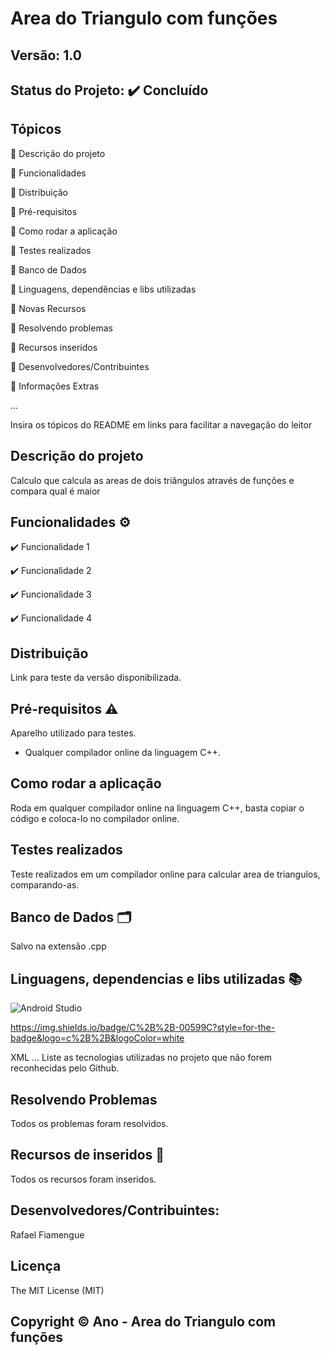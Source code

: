 # Area do Triangulo com funções
## Versão: 1.0 
## Status do Projeto: ✔️ Concluído

## Tópicos
🔹 Descrição do projeto 

🔹 Funcionalidades

🔹 Distribuição

🔹 Pré-requisitos

🔹 Como rodar a aplicação

🔹 Testes realizados

🔹 Banco de Dados

🔹 Linguagens, dependências e libs utilizadas

🔹 Novas Recursos

🔹 Resolvendo problemas

🔹 Recursos inseridos 

🔹 Desenvolvedores/Contribuintes

🔹 Informações Extras


...

Insira os tópicos do README em links para facilitar a navegação do leitor

## Descrição do projeto
Calculo que calcula as areas de dois triângulos através de funções e compara qual é maior

## Funcionalidades ⚙️
✔️ Funcionalidade 1

✔️ Funcionalidade 2

✔️ Funcionalidade 3

✔️ Funcionalidade 4

## Distribuição
Link para teste da versão disponibilizada.

## Pré-requisitos ⚠️    
Aparelho utilizado para testes.
- Qualquer compilador online da linguagem C++.

## Como rodar a aplicação 
Roda em qualquer compilador online na linguagem C++, basta copiar o código e coloca-lo no compilador online.

## Testes realizados
Teste realizados em um compilador online para calcular area de triangulos, comparando-as.

## Banco de Dados 🗂️
Salvo na extensão .cpp

## Linguagens, dependencias e libs utilizadas 📚
![Android Studio](https://img.shields.io/badge/Android-3DDC84?style=for-the-badge&logo=android&logoColor=white)

https://img.shields.io/badge/C%2B%2B-00599C?style=for-the-badge&logo=c%2B%2B&logoColor=white

XML
...
Liste as tecnologias utilizadas no projeto que não forem reconhecidas pelo Github.

## Resolvendo Problemas 
Todos os problemas foram resolvidos.

## Recursos de inseridos 🧰
Todos os recursos foram inseridos.

## Desenvolvedores/Contribuintes:
Rafael Fiamengue

## Licença
The MIT License (MIT)

## Copyright ©️ Ano - Area do Triangulo com funções
